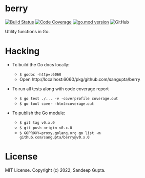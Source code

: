 # berry

[![Build Status](https://github.com/sangupta/berry/actions/workflows/unittest.yml/badge.svg?branch=main)](https://github.com/sangupta/berry/actions)
[![Code Coverage](https://codecov.io/gh/sangupta/berry/branch/main/graphs/badge.svg?branch=main)](https://codecov.io/gh/sangupta/berry)
[![go.mod version](https://img.shields.io/github/go-mod/go-version/sangupta/berry.svg)](https://github.com/sangupta/berry)
![GitHub](https://img.shields.io/github/license/sangupta/berry)

Utility functions in Go.

# Hacking

* To build the Go docs locally:
  - `$ godoc -http=:6060`
  - Open http://localhost:6060/pkg/github.com/sangupta/berry

* To run all tests along with code coverage report
  - `$ go test ./... -v -coverprofile coverage.out`
  - `$ go tool cover -html=coverage.out`

* To publish the Go module:
  - `$ git tag v0.x.0`
  - `$ git push origin v0.x.0`
  - `$ GOPROXY=proxy.golang.org go list -m github.com/sangupta/berry@v0.x.0`


# License

MIT License. Copyright (c) 2022, Sandeep Gupta.
